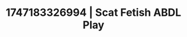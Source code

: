 ---
categories:
- Roleplay seduction
- Femdom wrestling
- Erotic oil massage
- Hands-on body
- Story-driven erotica
image: /assets/images/1747183326994.webp
layout: post
seo:
  description: Featured content with premium ABDL Play, Scat Fetish. HD images available.
  keywords: ABDL Play, Scat Fetish
  og_image: /assets/images/1747183326994.webp
  schema_type: VisualArtwork
tags:
- ABDL Play
- Scat Fetish
- '#1747183326994'
title: 1747183326994 | Scat Fetish ABDL Play
---